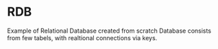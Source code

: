 # RDB
Example of Relational Database created from scratch
Database consists from few tabels, with realtional connections via keys.
